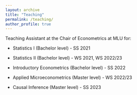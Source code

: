 ```yaml
---
layout: archive
title: "Teaching"
permalink: /teaching/
author_profile: true
---
```


Teaching Assistant at the Chair of Econometrics at MLU for:

* Statistics I (Bachelor level) - SS 2021

* Statistics II (Bachelor level) - WS 2021, WS 2022/23

* Introductory Econometrics (Bachelor level) - SS 2022

* Applied Microeconometrics (Master level) - WS 2022/23

* Causal Inference (Master level) - SS 2023
